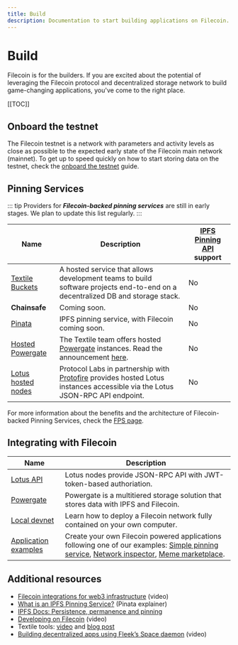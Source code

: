 ```yaml
---
title: Build
description: Documentation to start building applications on Filecoin.
---
```


# Build

Filecoin is for the builders. If you are excited about the potential of leveraging the Filecoin protocol and decentralized storage network to build game-changing applications, you've come to the right place.

[[TOC]]

## Onboard the testnet

The Filecoin testnet is a network with parameters and activity levels as close as possible to the expected early state of the Filecoin main network (mainnet). To get up to speed quickly on how to start storing data on the testnet, check the [onboard the testnet](onboard-testnet.md) guide.

## Pinning Services

::: tip
Providers for **_Filecoin-backed pinning services_** are still in early stages. We plan to update this list regularly.
:::

| Name                                                          | Description                                                                                                                                                                                       | [IPFS Pinning API](https://ipfs.github.io/pinning-services-api-spec/) support |
| ------------------------------------------------------------- | ------------------------------------------------------------------------------------------------------------------------------------------------------------------------------------------------- | ----------------------------------------------------------------------------- |
| [Textile Buckets](https://docs.textile.io/buckets/)           | A hosted service that allows development teams to build software projects end-to-end on a decentralized DB and storage stack.                                                                     | No                                                                            |
| **Chainsafe**                                                 | Coming soon.                                                                                                                                                                                      | No                                                                            |
| [Pinata](https://pinata.cloud)                                | IPFS pinning service, with Filecoin coming soon.                                                                                                                                                  | No                                                                            |
| [Hosted Powergate](https://blog.textile.io/hosted-powergate/) | The Textile team offers hosted [Powergate](./powergate.md) instances. Read the announcement [here](https://blog.textile.io/announcing-managed-powergate-instances-enterprise-filecoin-and-ipfs/). | No                                                                            |
| [Lotus hosted nodes](lotus/hosted-nodes.md)                   | Protocol Labs in partnership with [Protofire](https://protofire.io) provides hosted Lotus instances accessible via the Lotus JSON-RPC API endpoint.                                               | No                                                                            |

For more information about the benefits and the architecture of Filecoin-backed Pinning Services, check the [FPS page](filecoin-pinning-services.md).

## Integrating with Filecoin

| Name                                       | Description                                                                                                                                                                                                                                                                 |
| ------------------------------------------ | --------------------------------------------------------------------------------------------------------------------------------------------------------------------------------------------------------------------------------------------------------------------------- |
| [Lotus API](lotus/README.md)               | Lotus nodes provide JSON-RPC API with JWT-token-based authoriation.                                                                                                                                                                                                         |
| [Powergate](powergate.md)                  | Powergate is a multitiered storage solution that stores data with IPFS and Filecoin.                                                                                                                                                                                        |
| [Local devnet](local-devnet.md)            | Learn how to deploy a Filecoin network fully contained on your own computer.                                                                                                                                                                                                |
| [Application examples](examples/README.md) | Create your own Filecoin powered applications following one of our examples: [Simple pinning service](examples/simple-pinning-service/overview.md), [Network inspector](examples/network-inspector/overview.md), [Meme marketplace](examples/meme-marketplace/overview.md). |

## Additional resources

- [Filecoin integrations for web3 infrastructure](https://www.youtube.com/watch?v=Q0oe6i7d1u4) (video)
- [What is an IPFS Pinning Service?](https://medium.com/pinata/what-is-an-ipfs-pinning-service-f6ed4cd7e475#:~:text=An%20IPFS%20pinning%20service%20is,running%20your%20own%20IPFS%20nodes.) (Pinata explainer)
- [IPFS Docs: Persistence, permanence and pinning](https://docs.ipfs.io/concepts/persistence/)
- [Developing on Filecoin](https://www.youtube.com/watch?v=aGCpq0Xf-w8) (video)
- Textile tools: [video](https://www.youtube.com/watch?v=IZ8M9m9_uJY) and [blog post](https://blog.textile.io/developer-tools-for-filecoin-ipfs-web/)
- [Building decentralized apps using Fleek’s Space daemon](https://www.youtube.com/watch?v=pWJ5fty-7mA) (video)
